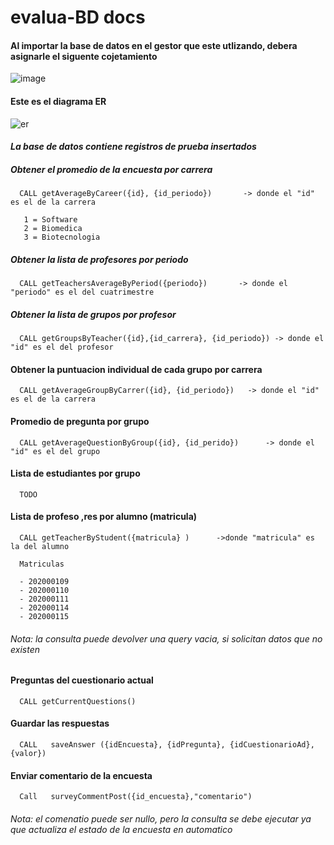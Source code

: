 # evalua-BD docs

#### Al importar la base de datos en el gestor que este utlizando, debera asignarle el siguente cojetamiento
![image](https://user-images.githubusercontent.com/85807291/224874708-b552bd53-b3aa-44ab-8540-d87d8f7f92a5.png)


      
#### Este es el diagrama ER
![er](https://user-images.githubusercontent.com/85807291/226157309-e77cf798-d5ba-4614-976a-6d1450493b6d.png)




#### <em> La base de datos contiene registros de prueba insertados </em>
##### Obtener el promedio de la encuesta por carrera

      CALL getAverageByCareer({id}, {id_periodo})       -> donde el "id" es el de la carrera 

       1 = Software
       2 = Biomedica
       3 = Biotecnologia

    

##### Obtener la lista de profesores por periodo

      CALL getTeachersAverageByPeriod({periodo})       -> donde el "periodo" es el del cuatrimestre 


##### Obtener la lista de grupos por profesor

      CALL getGroupsByTeacher({id},{id_carrera}, {id_periodo}) -> donde el "id" es el del profesor

     


#### Obtener la puntuacion individual de cada grupo por carrera 

      CALL getAverageGroupByCarrer({id}, {id_periodo})   -> donde el "id" es el de la carrera 


#### Promedio de pregunta por grupo 

      CALL getAverageQuestionByGroup({id}, {id_perido})      -> donde el "id" es el del grupo
      

#### Lista de estudiantes por grupo

      TODO

#### Lista de profeso ,res por alumno (matricula)

      CALL getTeacherByStudent({matricula} )      ->donde "matricula" es la del alumno 
      
      Matriculas               
    
      - 202000109             
      - 202000110                                     
      - 202000111
      - 202000114
      - 202000115      
###### Nota: la consulta puede devolver una query vacia, si solicitan datos que no existen 


#### Preguntas del cuestionario actual

      CALL getCurrentQuestions()


#### Guardar las respuestas

      CALL   saveAnswer ({idEncuesta}, {idPregunta}, {idCuestionarioAd}, {valor})
   
#### Enviar comentario de la encuesta 

      Call   surveyCommentPost({id_encuesta},"comentario")

###### Nota: el comenatio puede ser nullo, pero la consulta se debe ejecutar ya que actualiza el estado de la encuesta en automatico
